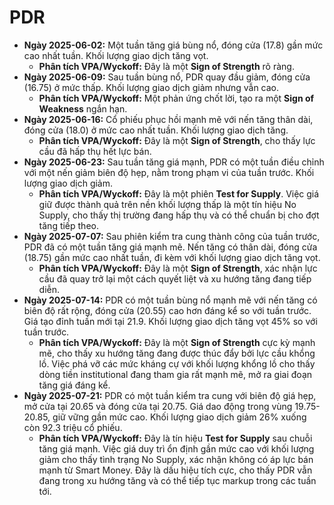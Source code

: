 # PDR

- **Ngày 2025-06-02:** Một tuần tăng giá bùng nổ, đóng cửa (17.8) gần mức cao nhất tuần. Khối lượng giao dịch tăng vọt.
    - **Phân tích VPA/Wyckoff:** Đây là một **Sign of Strength** rõ ràng.
- **Ngày 2025-06-09:** Sau tuần bùng nổ, PDR quay đầu giảm, đóng cửa (16.75) ở mức thấp. Khối lượng giao dịch giảm nhưng vẫn cao.
    - **Phân tích VPA/Wyckoff:** Một phản ứng chốt lời, tạo ra một **Sign of Weakness** ngắn hạn.
- **Ngày 2025-06-16:** Cổ phiếu phục hồi mạnh mẽ với nến tăng thân dài, đóng cửa (18.0) ở mức cao nhất tuần. Khối lượng giao dịch tăng.
    - **Phân tích VPA/Wyckoff:** Đây là một **Sign of Strength**, cho thấy lực cầu đã hấp thụ hết lực bán.
- **Ngày 2025-06-23:** Sau tuần tăng giá mạnh, PDR có một tuần điều chỉnh với một nến giảm biên độ hẹp, nằm trong phạm vi của tuần trước. Khối lượng giao dịch giảm.
    - **Phân tích VPA/Wyckoff:** Đây là một phiên **Test for Supply**. Việc giá giữ được thành quả trên nền khối lượng thấp là một tín hiệu No Supply, cho thấy thị trường đang hấp thụ và có thể chuẩn bị cho đợt tăng tiếp theo.
- **Ngày 2025-07-07:** Sau phiên kiểm tra cung thành công của tuần trước, PDR đã có một tuần tăng giá mạnh mẽ. Nến tăng có thân dài, đóng cửa (18.75) gần mức cao nhất tuần, đi kèm với khối lượng giao dịch tăng vọt.
    - **Phân tích VPA/Wyckoff:** Đây là một **Sign of Strength**, xác nhận lực cầu đã quay trở lại một cách quyết liệt và xu hướng tăng đang tiếp diễn.
- **Ngày 2025-07-14:** PDR có một tuần bùng nổ mạnh mẽ với nến tăng có biên độ rất rộng, đóng cửa (20.55) cao hơn đáng kể so với tuần trước. Giá tạo đỉnh tuần mới tại 21.9. Khối lượng giao dịch tăng vọt 45% so với tuần trước.
    - **Phân tích VPA/Wyckoff:** Đây là một **Sign of Strength** cực kỳ mạnh mẽ, cho thấy xu hướng tăng đang được thúc đẩy bởi lực cầu khổng lồ. Việc phá vỡ các mức kháng cự với khối lượng khổng lồ cho thấy dòng tiền institutional đang tham gia rất mạnh mẽ, mở ra giai đoạn tăng giá đáng kể.
- **Ngày 2025-07-21:** PDR có một tuần kiểm tra cung với biên độ giá hẹp, mở cửa tại 20.65 và đóng cửa tại 20.75. Giá dao động trong vùng 19.75-20.85, giữ vững gần mức cao. Khối lượng giao dịch giảm 26% xuống còn 92.3 triệu cổ phiếu.
    - **Phân tích VPA/Wyckoff:** Đây là tín hiệu **Test for Supply** sau chuỗi tăng giá mạnh. Việc giá duy trì ổn định gần mức cao với khối lượng giảm cho thấy tình trạng No Supply, xác nhận không có áp lực bán mạnh từ Smart Money. Đây là dấu hiệu tích cực, cho thấy PDR vẫn đang trong xu hướng tăng và có thể tiếp tục markup trong các tuần tới.


